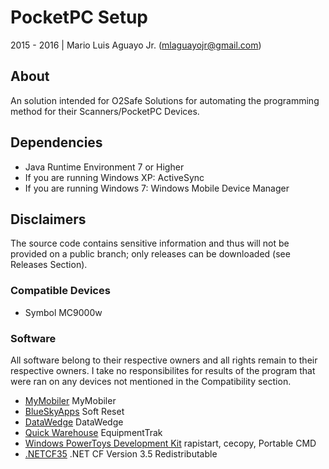 # PocketPC Setup
2015 - 2016 | Mario Luis Aguayo Jr. (mlaguayojr@gmail.com)

## About
An solution intended for O2Safe Solutions for automating the programming method for their Scanners/PocketPC Devices.

## Dependencies
* Java Runtime Environment 7 or Higher
* If you are running Windows XP: ActiveSync
* If you are running Windows 7: Windows Mobile Device Manager

## Disclaimers
The source code contains sensitive information and thus will not be provided on a public branch; only releases can be downloaded (see Releases Section).

### Compatible Devices
* Symbol MC9000w

### Software
All software belong to their respective owners and all rights remain to their respective owners. I take no responsibilites for results of the program that were ran on any devices not mentioned in the Compatibility section.

* [MyMobiler] MyMobiler
* [BlueSkyApps] Soft Reset
* [DataWedge] DataWedge
* [Quick Warehouse] EquipmentTrak
* [Windows PowerToys Development Kit] rapistart, cecopy, Portable CMD
* [.NETCF35] .NET CF Version 3.5 Redistributable

[MyMobiler]: http://www.mymobiler.com/windowsmobile.html
[BlueSkyApps]: https://blueskyapps.blogspot.com/
[DataWedge]: http://www.barcodedatalink.com/pages/datawedge.php
[Quick Warehouse]: #
[.NETCF35]: https://www.microsoft.com/en-us/download/details.aspx?id=65
[Windows PowerToys Development Kit]: #
